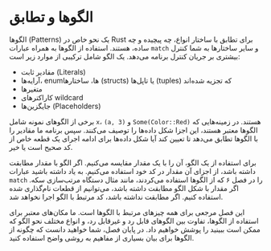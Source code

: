 # الگوها و تطابق

الگوها (Patterns) یک نحو خاص در Rust برای تطابق با ساختار انواع، چه پیچیده و چه ساده، هستند. استفاده از الگوها به همراه عبارات `match` و سایر ساختارها به شما کنترل بیشتری بر جریان کنترل برنامه می‌دهد. یک الگو شامل ترکیبی از موارد زیر است:

- مقادیر ثابت (Literals)
- آرایه‌ها، enumها، ساختارها (structs) یا تاپل‌ها (tuples) که تجزیه شده‌اند
- متغیرها
- کاراکترهای wildcard
- جایگزین‌ها (Placeholders)

برخی از الگوهای نمونه شامل `x`، `(a, 3)` و `Some(Color::Red)` هستند. در زمینه‌هایی که الگوها معتبر هستند، این اجزا شکل داده‌ها را توصیف می‌کنند. سپس برنامه ما مقادیر را با الگوها تطابق می‌دهد تا تعیین کند آیا شکل داده‌ها برای ادامه اجرای یک قطعه خاص از کد صحیح است یا خیر.

برای استفاده از یک الگو، آن را با یک مقدار مقایسه می‌کنیم. اگر الگو با مقدار مطابقت داشته باشد، از اجزای آن مقدار در کد خود استفاده می‌کنیم. به یاد داشته باشید عبارات `match` را در فصل ۶ که از الگوها استفاده می‌کردند، مانند مثال دستگاه مرتب‌سازی سکه. اگر مقدار با شکل الگو مطابقت داشته باشد، می‌توانیم از قطعات نام‌گذاری شده استفاده کنیم. اگر مطابقت نداشته باشد، کد مرتبط با الگو اجرا نخواهد شد.

این فصل مرجعی برای همه چیزهای مرتبط با الگوها است. ما مکان‌های معتبر برای استفاده از الگوها، تفاوت بین الگوهای قابل رد و غیرقابل رد، و انواع مختلف نحو الگو که ممکن است ببینید را پوشش خواهیم داد. در پایان فصل، شما خواهید دانست که چگونه از الگوها برای بیان بسیاری از مفاهیم به روشی واضح استفاده کنید.